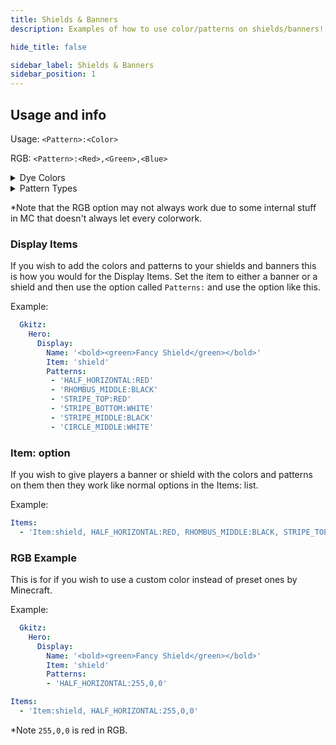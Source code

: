 ```yaml
---
title: Shields & Banners
description: Examples of how to use color/patterns on shields/banners!

hide_title: false

sidebar_label: Shields & Banners
sidebar_position: 1
---
```

## Usage and info
Usage: `<Pattern>:<Color>`

RGB: `<Pattern>:<Red>,<Green>,<Blue>`

<details>
  <summary>Dye Colors</summary>

* https://jd.papermc.io/paper/ 1.21.1/org/bukkit/DyeColor.html
</details>

<details>
  <summary>Pattern Types</summary>

* https://jd.papermc.io/paper/ 1.21.1/org/bukkit/block/banner/PatternType.html
</details>

*Note that the RGB option may not always work due to some internal stuff in MC that doesn't always let every colorwork.

### Display Items
If you wish to add the colors and patterns to your shields and banners this is how you would for the Display Items.
Set the item to either a banner or a shield and then use the option called `Patterns:` and use the option like this.

Example:
```yaml
  Gkitz:
    Hero:
      Display:
        Name: '<bold><green>Fancy Shield</green></bold>'
        Item: 'shield'
        Patterns:
         - 'HALF_HORIZONTAL:RED'
         - 'RHOMBUS_MIDDLE:BLACK'
         - 'STRIPE_TOP:RED'
         - 'STRIPE_BOTTOM:WHITE'
         - 'STRIPE_MIDDLE:BLACK'
         - 'CIRCLE_MIDDLE:WHITE'
```

### Item: option
If you wish to give players a banner or shield with the colors and patterns on them then they work like normal options in the Items: list.

Example:
```yaml
Items:
  - 'Item:shield, HALF_HORIZONTAL:RED, RHOMBUS_MIDDLE:BLACK, STRIPE_TOP:RED, STRIPE_BOTTOM:WHITE, STRIPE_MIDDLE:BLACK, CIRCLE_MIDDLE:WHITE'
```

### RGB Example
This is for if you wish to use a custom color instead of preset ones by Minecraft.

Example:
```yaml
  Gkitz:
    Hero:
      Display:
        Name: '<bold><green>Fancy Shield</green></bold>'
        Item: 'shield'
        Patterns:
        - 'HALF_HORIZONTAL:255,0,0'
```
```yaml
Items:
  - 'Item:shield, HALF_HORIZONTAL:255,0,0'
```
*Note `255,0,0` is red in RGB.